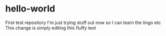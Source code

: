 # hello-world
First test repository
I'm just trying stuff out now so I can learn the lingo etc
This change is simply editing this fluffy text
